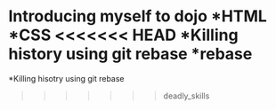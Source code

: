 Introducing myself to dojo
*HTML
*CSS
<<<<<<< HEAD
*Killing history using git rebase
*rebase
=======
*Killing hisotry using git rebase
>>>>>>> deadly_skills
